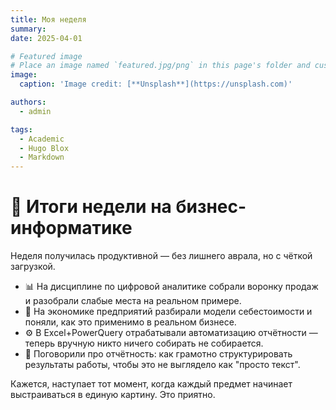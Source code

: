 ```yaml
---
title: Моя неделя
summary: 
date: 2025-04-01

# Featured image
# Place an image named `featured.jpg/png` in this page's folder and customize its options here.
image:
  caption: 'Image credit: [**Unsplash**](https://unsplash.com)'

authors:
  - admin

tags:
  - Academic
  - Hugo Blox
  - Markdown
---
```


# 📌 Итоги недели на бизнес-информатике

Неделя получилась продуктивной — без лишнего аврала, но с чёткой загрузкой.

- 📊 На дисциплине по цифровой аналитике собрали воронку продаж и разобрали слабые места на реальном примере.
- 🧾 На экономике предприятий разбирали модели себестоимости и поняли, как это применимо в реальном бизнесе.
- ⚙️ В Excel+PowerQuery отрабатывали автоматизацию отчётности — теперь вручную никто ничего собирать не собирается.
- 💼 Поговорили про отчётность: как грамотно структурировать результаты работы, чтобы это не выглядело как "просто текст".

Кажется, наступает тот момент, когда каждый предмет начинает выстраиваться в единую картину. Это приятно.


